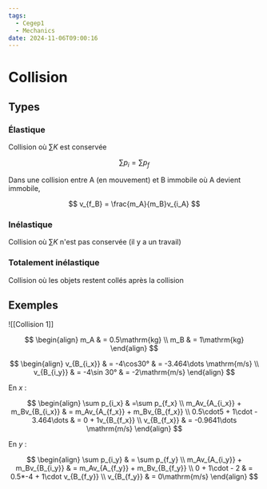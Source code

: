 ```yaml
---
tags:
  - Cegep1
  - Mechanics
date: 2024-11-06T09:00:16
---
```


# Collision

## Types

### Élastique

Collision où $\sum K$ est conservée

$$
\sum p_{i} = \sum p_{f}
$$

Dans une collision entre A (en mouvement) et B immobile où A devient immobile,

$$
v_{f_B} = \frac{m_A}{m_B}v_{i_A}
$$

### Inélastique

Collision où $\sum K$ n'est pas conservée (il y a un travail)

### Totalement inélastique

Collision où les objets restent collés après la collision

## Exemples

![[Collision 1]]

$$
\begin{align}
m_A & = 0.5\mathrm{kg} \\
m_B & = 1\mathrm{kg}
\end{align}
$$

$$
\begin{align}
v_{B_{i_x}} & = -4\cos30° & = -3.464\dots \mathrm{m/s} \\
v_{B_{i_y}} & = -4\sin 30° & = -2\mathrm{m/s}
\end{align}
$$

En $x$ :

$$
\begin{align}
\sum p_{i_x} & =\sum p_{f_x} \\
m_Av_{A_{i_x}} + m_Bv_{B_{i_x}} & = m_Av_{A_{f_x}} + m_Bv_{B_{f_x}} \\
0.5\cdot5 + 1\cdot - 3.464\dots & = 0 + 1v_{B_{f_x}} \\
v_{B_{f_x}} & = -0.9641\dots \mathrm{m/s}
\end{align}
$$

En $y$ :

$$
\begin{align}
\sum p_{i_y} & = \sum p_{f_y} \\
m_Av_{A_{i_y}} + m_Bv_{B_{i_y}} & = m_Av_{A_{f_y}} + m_Bv_{B_{f_y}} \\
0 + 1\cdot - 2 & = 0.5*-4 + 1\cdot v_{B_{f_y}} \\
v_{B_{f_y}} & = 0\mathrm{m/s}
\end{align}
$$